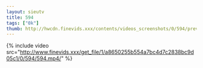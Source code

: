 ```yaml
--- 
layout: sieutv
title: 594
tags: ["0k"]
thumb: http://hwcdn.finevids.xxx/contents/videos_screenshots/0/594/preview.mp4.jpg
---
```

{% include video src="http://www.finevids.xxx/get_file/1/a8650255b554a7bc4d7c2838bc9d05c1/0/594/594.mp4/" %} 
